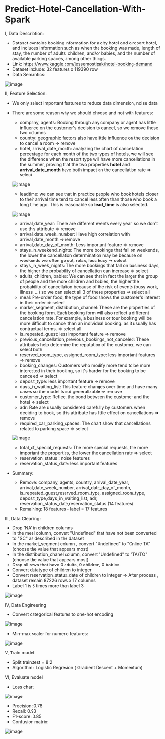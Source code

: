 # Predict-Hotel-Cancellation-With-Spark
I, Data Description:
   - Dataset contains booking information for a city hotel and a resort hotel, and includes information such as when the booking was made, length of stay, the number of adults, children, and/or babies, and the number of available parking spaces, among other things.
   - Link: https://www.kaggle.com/jessemostipak/hotel-booking-demand
   - Dataset include: 32 features x 119390 row
   - Data Semantics: 
   
   ![image](https://user-images.githubusercontent.com/62682595/145411918-7872e8c2-8af6-4cc9-94ef-db27ae7c558e.png)
    
II, Feature Selection:
   - We only select important features to reduce data dimension, noise data
   - There are some reason why we should choose and not with features:
       + company, agents: Booking through any company or agent has little influence on the customer's decision to cancel, so we remove these two columns
       + country: geographic factors also have little influence on the decision to cancel a room => remove
       + hotel, arrival_date_month: analyzing the chart of cancellation percentage for each month of the two types of hotels, we will see the difference when the resort type will have more cancellations in the summer, proving that the two properties **hotel** and **arrival_date_month** have both impact on the cancellation rate => select
       
       ![image](https://user-images.githubusercontent.com/62682595/145413904-16c16e3d-6766-4056-9bf4-477a03db6182.png)
       + leadtime: we can see that in practice people who book hotels closer to their arrival time tend to cancel less often than those who book a long time ago. This is reasonable so **lead_time** is also selected.

       ![image](https://user-images.githubusercontent.com/62682595/145414371-5d42d875-9ecb-40ee-b54b-fbade89d4459.png)
       + arrival_date_year: There are different events every year, so we don't use this attribute => remove
       + arrival_date_week_number: Have high correlation with arrival_date_month => remove
       + arrival_date_day_of_month: Less important feature => remove
       + stays_in_weekend_nights: The more bookings that fall on weekends, the lower the cancellation determination may be because on weekends we often go out, relax, less busy => select
       + stays_in_week_nights: The more bookings that fall on business days, the higher the probability of cancellation can increase => select
       + adults, children, babies:  We can see that in fact the larger the group of people and the more children and babies, the higher the probability of cancellation because of the risk of events (busy work, illness, ...) so we can select all 3 of these properties => select all
       + meal: Pre-order food, the type of food shows the customer's interest in their order => select
       + market_segment, distribution_channel: These are the properties of the booking form. Each booking form will also reflect a different cancellation rate. For example, a business or tour booking will be more difficult to cancel than an individual booking. as it usually has contractual terms. => select all
       + is_repeated_guest: less important feature => remove
       + previous_cancellation, previous_bookings_not_canceled: These attributes help determine the reputation of the customer, we can select both
       + reserved_room_type, assigned_room_type: less important features => remove
       + booking_changes: Customers who modify more tend to be more interested in their booking, so it's harder for the booking to be canceled => select
       + deposit_type: less important feature => remove
       + days_in_waiting_list: This feature changes over time and have many cases so the model is not generalizable => remove
       + customer_type: Reflect the bond between the customer and the hotel => select
       + adr: Rate are usually considered carefully by customers when deciding to book, so this attribute has little effect on cancellations => remove
       + required_car_parking_spaces: The chart show that cancellations related to parking space => select

       ![image](https://user-images.githubusercontent.com/62682595/145418350-75be6e4c-6819-4549-b25b-3e3f57c9d72d.png)
       + total_of_special_requests: The more special requests, the more important the properties, the lower the cancellation rate => select
       + reservation_status : noise features
       + reservation_status_date: less important features
  - Summary:
     + Remove: company, agents, country, arrival_date_year, arrival_date_week_number, arrival_date_day_of_month, is_repeated_guest,reserved_room_type, assigned_room_type, deposit_type,days_in_waiting_list, adr, reservation_status_date,reservation_status (14 features)
     + Remaining: 18 features - label = 17 features
 
III, Data Cleaning:
  - Drop 'NA' in children columns
  - In the meal column, convert "Undefined" that have not been converted to "SC" as described in the dataset
  - In the market_segment column , convert "Undefined" to "Online TA" (choose the value that appears most)
  - In the distribution_chanel column, convert "Undefined" to "TA/TO" (choose the value that appears most)
  - Drop all rows that have 0 adults, 0 children, 0 babies 
  - Convert datatype of children to integer
  - Convert reservation_status_date of children to integer
  => After process , dataset remain 87226 rows x 17 columns
  - Label 1 is 3 times more than label 3
  
  ![image](https://user-images.githubusercontent.com/62682595/145741802-4ee49490-338e-4233-8231-ec2aa9c81b48.png)

  
IV, Data Engineering
  - Convert categorical features to one-hot encoding 
 
  ![image](https://user-images.githubusercontent.com/62682595/145429319-dcf3f391-3cdf-4442-b650-2332ce81b49b.png)
  - Min-max scaler for numeric features:
  
  ![image](https://user-images.githubusercontent.com/62682595/145429434-70773ed7-daed-4831-851a-33f47474cffd.png)
 
 V, Train model
   - Split train:test = 8:2
   - Algorithm : Logistic Regresion ( Gradient Descent + Momentum)
    
 VI, Evaluate model
   - Loss chart
    
  ![image](https://user-images.githubusercontent.com/62682595/145510105-69453c91-453a-4458-8238-705ea21291e5.png)

   
   - Precision: 0.78
   - Recall: 0.93
   - F1-score: 0.85
   - Confusion matrix:
   
   ![image](https://user-images.githubusercontent.com/62682595/145510248-8d92bfab-7de7-4d7b-abf1-f47fe1954a7d.png)

    

  
   






   
